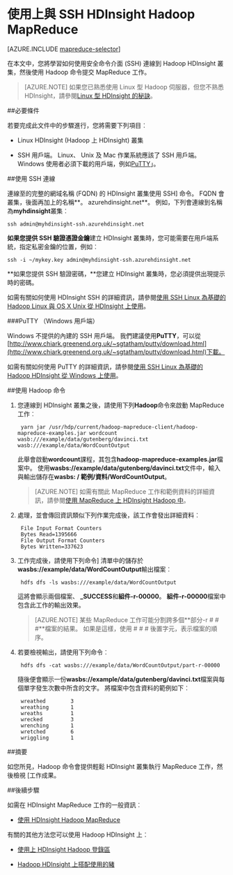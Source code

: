 <properties
   pageTitle="Hadoop 中 HDInsight MapReduce 和 SSH 連線 |Microsoft Azure"
   description="瞭解如何使用 SSH 執行 HDInsight 上使用 Hadoop MapReduce 工作。"
   services="hdinsight"
   documentationCenter=""
   authors="Blackmist"
   manager="jhubbard"
   editor="cgronlun"
   tags="azure-portal"/>

<tags
   ms.service="hdinsight"
   ms.devlang="na"
   ms.topic="article"
   ms.tgt_pltfrm="na"
   ms.workload="big-data"
   ms.date="08/23/2016"
   ms.author="larryfr"/>

# <a name="use-mapreduce-with-hadoop-on-hdinsight-with-ssh"></a>使用上與 SSH HDInsight Hadoop MapReduce

[AZURE.INCLUDE [mapreduce-selector](../../includes/hdinsight-selector-use-mapreduce.md)]

在本文中，您將學習如何使用安全命令介面 (SSH) 連線到 Hadoop HDInsight 叢集，然後使用 Hadoop 命令提交 MapReduce 工作。

> [AZURE.NOTE] 如果您已熟悉使用 Linux 型 Hadoop 伺服器，但您不熟悉 HDInsight，請參閱[Linux 型 HDInsight 的秘訣](hdinsight-hadoop-linux-information.md)。

##<a id="prereq"></a>必要條件

若要完成此文件中的步驟進行，您將需要下列項目︰

* Linux HDInsight (Hadoop 上 HDInsight) 叢集

* SSH 用戶端。 Linux、 Unix 及 Mac 作業系統應該了 SSH 用戶端。 Windows 使用者必須下載的用戶端，例如[PuTTY](http://www.chiark.greenend.org.uk/~sgtatham/putty/download.html)」。

##<a id="ssh"></a>使用 SSH 連線

連線至的完整的網域名稱 (FQDN) 的 HDInsight 叢集使用 SSH] 命令。 FQDN 會叢集，後面再加上的名稱**。 azurehdinsight.net**。 例如，下列會連線到名稱為**myhdinsight**叢集︰

    ssh admin@myhdinsight-ssh.azurehdinsight.net

**如果您提供 SSH 驗證憑證金鑰**建立 HDInsight 叢集時，您可能需要在用戶端系統，指定私密金鑰的位置，例如︰

    ssh -i ~/mykey.key admin@myhdinsight-ssh.azurehdinsight.net

**如果您提供 SSH 驗證密碼，**您建立 HDInsight 叢集時，您必須提供出現提示時的密碼。

如需有關如何使用 HDInsight SSH 的詳細資訊，請參閱[使用 SSH Linux 為基礎的 Hadoop Linux 與 OS X Unix 從 HDInsight 上使用](hdinsight-hadoop-linux-use-ssh-unix.md)。

###<a name="putty-windows-clients"></a>PuTTY （Windows 用戶端）

Windows 不提供的內建的 SSH 用戶端。 我們建議使用**PuTTY**，可以從[http://www.chiark.greenend.org.uk/~sgtatham/putty/download.html](http://www.chiark.greenend.org.uk/~sgtatham/putty/download.html)下載。

如需有關如何使用 PuTTY 的詳細資訊，請參閱[使用 SSH Linux 為基礎的 Hadoop HDInsight 從 Windows 上使用](hdinsight-hadoop-linux-use-ssh-windows.md)。

##<a id="hadoop"></a>使用 Hadoop 命令

1. 您連線到 HDInsight 叢集之後，請使用下列**Hadoop**命令來啟動 MapReduce 工作︰

        yarn jar /usr/hdp/current/hadoop-mapreduce-client/hadoop-mapreduce-examples.jar wordcount wasb:///example/data/gutenberg/davinci.txt wasb:///example/data/WordCountOutput

    此舉會啟動**wordcount**課程，其包含**hadoop-mapreduce-examples.jar**檔案中。 使用**wasbs://example/data/gutenberg/davinci.txt**文件中，輸入與輸出儲存在**wasbs: / 範例/資料/WordCountOutput**。

    > [AZURE.NOTE] 如需有關此 MapReduce 工作和範例資料的詳細資訊，請參閱[使用 MapReduce 上 HDInsight Hadoop 中](hdinsight-use-mapreduce.md)。

2. 處理，並會傳回資訊類似下列作業完成後，該工作會發出詳細資料︰

        File Input Format Counters
        Bytes Read=1395666
        File Output Format Counters
        Bytes Written=337623

3. 工作完成後，請使用下列命令] 清單中的儲存於**wasbs://example/data/WordCountOutput**輸出檔案︰

        hdfs dfs -ls wasbs:///example/data/WordCountOutput

    這將會顯示兩個檔案、 **_SUCCESS**和**組件-r-00000**。 **組件-r-00000**檔案中包含此工作的輸出效果。

    > [AZURE.NOTE] 某些 MapReduce 工作可能分割跨多個**部分-r # # #**檔案的結果。 如果是這樣，使用 # # # 後置字元，表示檔案的順序。

4. 若要檢視輸出，請使用下列命令︰

        hdfs dfs -cat wasbs:///example/data/WordCountOutput/part-r-00000

    隨後便會顯示一份**wasbs://example/data/gutenberg/davinci.txt**檔案與每個單字發生次數中所含的文字。 將檔案中包含資料的範例如下︰

        wreathed        3
        wreathing       1
        wreaths         1
        wrecked         3
        wrenching       1
        wretched        6
        wriggling       1

##<a id="summary"></a>摘要

如您所見，Hadoop 命令會提供輕鬆 HDInsight 叢集執行 MapReduce 工作，然後檢視 [工作成果。

##<a id="nextsteps"></a>後續步驟

如需在 HDInsight MapReduce 工作的一般資訊︰

* [使用 HDInsight Hadoop MapReduce](hdinsight-use-mapreduce.md)

有關的其他方法您可以使用 Hadoop HDInsight 上︰

* [使用上 HDInsight Hadoop 登錄區](hdinsight-use-hive.md)

* [Hadoop HDInsight 上搭配使用的豬](hdinsight-use-pig.md)
